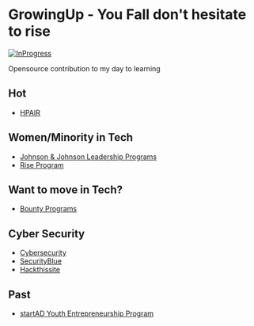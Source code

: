 # GrowingUp - You Fall don't hesitate to rise


[![InProgress](https://img.shields.io/badge/%F0%9F%9A%80-in--progress-yellow?style=flat-square)]()


Opensource contribution to my day to learning  



## Hot
- [HPAIR](https://hpair.org/)

## Women/Minority in Tech
- [Johnson & Johnson Leadership Programs](https://www.careers.jnj.com/leadership-development-programs)
- [Rise Program](https://www.colorintech.org/programs/rise)


## Want to move in Tech?
 - [Bounty Programs](https://www.hackerone.com/sites/default/files/2019-11/the-beginners-guide-to-bug-bounty-programs.pdf)

## Cyber Security
- [Cybersecurity](https://www.cybrary.it/catalog/career-paths/)
- [SecurityBlue](https://securityblue.team/)
- [Hackthissite](https://www.hackthissite.org/)


## Past
- [startAD Youth Entrepreneurship Program](https://share.hsforms.com/18Z_fsI-dSQq3CcCwwO2JKQ335f1)
